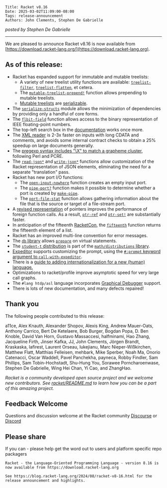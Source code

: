     Title: Racket v8.16
    Date: 2025-03-02T11:09:00-08:00
    Tags: release-announcement
    Authors: John Clements, Stephen De Gabrielle


*posted by Stephen De Gabrielle*

----------------------------------------------------------------------

We are pleased to announce Racket v8.16 is now available from [https://download.racket-lang.org/](https://download.racket-lang.org).

## As of this release:

- Racket has expanded support for immutable and mutable treelists:
    - A variety of new treelist utility functions are available: [`treelist-filter`](https://docs.racket-lang.org/reference/treelist.html#%28def._%28%28lib._racket%2Ftreelist..rkt%29._treelist-filter%29%29), [`treelist-flatten`](https://docs.racket-lang.org/reference/treelist.html#%28def._%28%28lib._racket%2Ftreelist..rkt%29._treelist-flatten%29%29), et cetera.
    - The [`mutable-treelist-prepend!`](https://docs.racket-lang.org/reference/treelist.html#%28def._%28%28lib._racket%2Fmutable-treelist..rkt%29._mutable-treelist-prepend%21%29%29) function allows prepending to mutable treelists.
    - [Mutable treelists](https://docs.racket-lang.org/reference/treelist.html#%28part._.Mutable_.Treelists%29) are [serializable](https://docs.racket-lang.org/reference/serialization.html).
- The [`serialize-structs`](https://docs.racket-lang.org/reference/serialization.html#%28mod-path._racket%2Fserialize-structs%29) module allows the minimization of dependencies by providing only a handful of core forms.
- The [`flbit-field`](https://docs.racket-lang.org/reference/flonums.html#%28def._%28%28lib._racket%2Fflonum..rkt%29._flbit-field%29%29) function allows access to the binary representation of IEEE floating-point numbers.
- The top-left search box in the [documentation](https://docs.racket-lang.org/index.html) works once more.
- The [XML reader](https://docs.racket-lang.org/xml/index.html#%28part._.Reading_and_.Writing_.X.M.L%29) is 2-3x faster on inputs with long CDATA and comments, and avoids some internal contract checks to obtain a 25% speedup on large documents generally.
- The [pregexp syntax includes "\X" to match a grapheme cluster](https://docs.racket-lang.org/reference/regexp.html#(part._regexp-syntax)), following Perl and PCRE.
- The [`read-json*`](https://docs.racket-lang.org/json/index.html#%28def._%28%28submod._%28lib._json%2Fmain..rkt%29._for-extension%29._read-json%2A%29%29) and [`write-json*`](https://docs.racket-lang.org/json/index.html#%28def._%28%28submod._%28lib._json%2Fmain..rkt%29._for-extension%29._write-json%2A%29%29) functions allow customization of   the Racket representation of JSON elements, eliminating the need for a separate "translation" pass.
- Racket has new port I/O functions:
    - The [`open-input-nowhere`](https://docs.racket-lang.org/reference/port-lib.html#%28def._%28%28lib._racket%2Fport..rkt%29._open-input-nowhere%29%29) function creates an empty input port.
    - The [`pipe-port?`](https://docs.racket-lang.org/reference/pipeports.html#%28def._%28%28quote._~23~25kernel%29._pipe-port~3f%29%29) function makes it possible to determine whether a port is created by [`make-pipe`](https://docs.racket-lang.org/reference/pipeports.html#%28def._%28%28quote._~23~25kernel%29._make-pipe%29%29).
    - The [`port-file-stat`](https://docs.racket-lang.org/reference/file-ports.html#%28def._%28%28quote._~23~25kernel%29._port-file-stat%29%29) function allows gathering information about the file that is the source or target of a file-stream port.
- A [revised representation](https://racket.discourse.group/t/fixnum-slow-despite-docs/3409/6) of pointers improves the performance of foreign function calls. As a result, [`ptr-ref`](https://docs.racket-lang.org/foreign/foreign_pointer-funcs.html#%28def._%28%28quote._~23~25foreign%29._ptr-ref%29%29) and [`ptr-set!`](https://docs.racket-lang.org/foreign/foreign_pointer-funcs.html#%28def._%28%28quote._~23~25foreign%29._ptr-set%21%29%29) are substantially faster.
- In anticipation of the fifteenth [RacketCon](https://con.racket-lang.org), the [`fifteenth`](https://pre-release.racket-lang.org/doc/reference/pairs.html#%28def._%28%28lib._racket%2Flist..rkt%29._fifteenth%29%29) function returns the fifteenth element of a list.
- Racket has an improved multi-line convention for error messages.
- The [`db` library](https://docs.racket-lang.org/db/index.html) allows [`prepare`](https://docs.racket-lang.org/db/query-api.html#%28def._%28%28lib._db%2Fbase..rkt%29._prepare%29%29) on virtual statements.
- The [`student-t` distribution](https://docs.racket-lang.org/math/Real_Distribution_Families.html#%28part._.Student-t_.Distributions%29) is part of the [`math/distributions` library](https://docs.racket-lang.org/math/dist.html).
- [Expeditor](https://docs.racket-lang.org/expeditor/index.html) supports customizing the prompt, using the [`#:prompt` keyword argument to `call-with-expeditor`](https://docs.racket-lang.org/expeditor/Expeditor_API.html#%28def._%28%28lib._expeditor%2Fmain..rkt%29._call-with-expeditor%29%29).
- There is a [guide to adding internationalization for a new (human) language.](https://racket.discourse.group/t/advent-2024-day-translate-drracket-interface-in-your-language/3407)
- Optimizations to racket/profile improve asymptotic speed for very large call graphs.
- The `#lang htdp/asl` language incorporates [Graphical Debugger](https://docs.racket-lang.org/drracket/debugger.html#%28part._.Debugger_.Buttons%29) support.
- There is lots of new documentation, and many defects repaired!


## Thank you

The following people contributed to this release:

a11ce, Alex Knauth, Alexander Shopov, Alexis King, Andrew
Mauer-Oats, Anthony Carrico, Bert De Ketelaere, Bob Burger, Bogdan
Popa, D. Ben Knoble, David Van Horn, Gustavo Massaccesi, halfminami,
Hao Zhang, Jacqueline Firth, Jinser Kafka, JJ, John Clements, Jörgen
Brandt, Kraskaska, lafirest, Laurent Orseau, lukejianu, Marc
Nieper-Wißkirchen, Matthew Flatt, Matthias Felleisen, mehbark, Mike
Sperber, Noah Ma, Onorio Catenacci, Oscar Waddell, Pavel Panchekha,
payneca, Robby Findler, Sam Phillips, Sam Tobin-Hochstadt, Shu-Hung
You, Sorawee Porncharoenwase, Stephen De Gabrielle, Wing Hei Chan,
Yi Cao, and ZhangHao.


_Racket is a community developed open source project and we welcome new
contributors. See 
[racket/README.md](https://github.com/racket/racket/blob/master/README.md#contributing)
to learn how you can be a part of this amazing project._

## Feedback Welcome

Questions and discussion welcome at the Racket community
[Discourse](https://racket.discourse.group/invites/VxkBcXY7yL) or
[Discord](https://discord.gg/6Zq8sH5) 

## Please share

If you can  - please help get the word out to users and platform specific repo packagers

```
Racket - the Language-Oriented Programming Language - version 8.16 is now available from https://download.racket-lang.org

See https://blog.racket-lang.org/2024/08/racket-v8-16.html for the release announcement and highlights.
```
